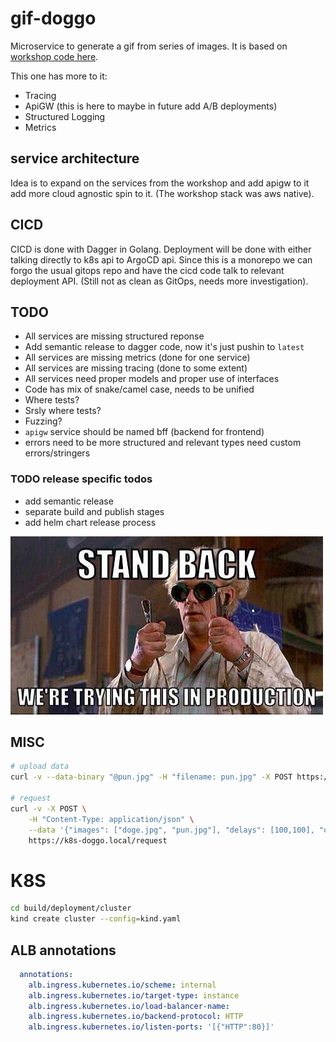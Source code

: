 # gif-doggo

Microservice to generate a gif from series of images. It is based on [workshop code here](https://github.com/dtsulik/workshop-from-idea-to-mvp).

This one has more to it:
- Tracing
- ApiGW (this is here to maybe in future add A/B deployments)
- Structured Logging
- Metrics

## service architecture

Idea is to expand on the services from the workshop and add apigw to it add more cloud agnostic spin to it. (The workshop stack was aws native).

## CICD

CICD is done with Dagger in Golang. Deployment will be done with either talking directly to k8s api to ArgoCD api. Since this is a monorepo we can forgo the usual gitops repo and have the cicd code talk to relevant deployment API. (Still not as clean as GitOps, needs more investigation).

## TODO
- All services are missing structured reponse
- Add semantic release to dagger code, now it's just pushin to `latest`
- All services are missing metrics (done for one service)
- All services are missing tracing (done to some extent)
- All services need proper models and proper use of interfaces
- Code has mix of snake/camel case, needs to be unified
- Where tests? 
- Srsly where tests?
- Fuzzing?
- `apigw` service should be named bff (backend for frontend)
- errors need to be more structured and relevant types need custom errors/stringers

### TODO release specific todos
- add semantic release
- separate build and publish stages
- add helm chart release process

![prod](.docs/test-in-prod.jpg)

## MISC

```bash
# upload data
curl -v --data-binary "@pun.jpg" -H "filename: pun.jpg" -X POST https://k8s-doggo.local/upload

# request
curl -v -X POST \
    -H "Content-Type: application/json" \
    --data '{"images": ["doge.jpg", "pun.jpg"], "delays": [100,100], "output":"doggo.gif"}' \
    https://k8s-doggo.local/request
```

# K8S

```bash
cd build/deployment/cluster
kind create cluster --config=kind.yaml
```

## ALB annotations
```yaml
  annotations:
    alb.ingress.kubernetes.io/scheme: internal
    alb.ingress.kubernetes.io/target-type: instance
    alb.ingress.kubernetes.io/load-balancer-name: 
    alb.ingress.kubernetes.io/backend-protocol: HTTP
    alb.ingress.kubernetes.io/listen-ports: '[{"HTTP":80}]'
```

